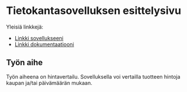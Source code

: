 # Tietokantasovelluksen esittelysivu

Yleisiä linkkejä:

* [Linkki sovellukseeni](https://www.cs.helsinki.fi)
* [Linkki dokumentaatiooni](https://www.github.com)

## Työn aihe

Työn aiheena on hintavertailu. Sovelluksella voi vertailla tuotteen hintoja kaupan ja/tai päivämäärän mukaan.
